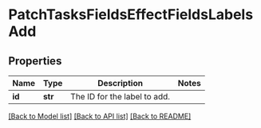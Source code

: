 # PatchTasksFieldsEffectFieldsLabelsAdd

## Properties
Name | Type | Description | Notes
------------ | ------------- | ------------- | -------------
**id** | **str** | The ID for the label to add. | 

[[Back to Model list]](../README.md#documentation-for-models) [[Back to API list]](../README.md#documentation-for-api-endpoints) [[Back to README]](../README.md)

